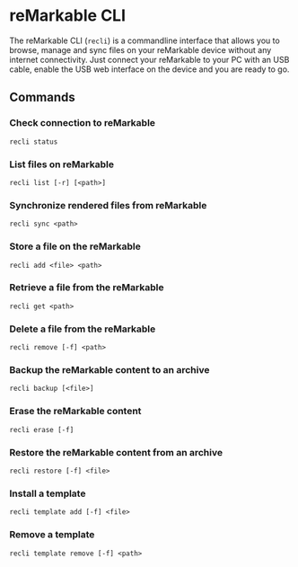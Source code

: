 # reMarkable CLI

The reMarkable CLI (`recli`) is a commandline interface that allows you to browse, 
manage and sync files on your reMarkable device without any internet 
connectivity.
Just connect your reMarkable to your PC with an USB cable, enable the USB web
interface on the device and you are ready to go.

## Commands

### Check connection to reMarkable
`recli status`

### List files on reMarkable
`recli list [-r] [<path>]`

### Synchronize rendered files from reMarkable
`recli sync <path>`

### Store a file on the reMarkable
`recli add <file> <path>`

### Retrieve a file from the reMarkable
`recli get <path>`

### Delete a file from the reMarkable
`recli remove [-f] <path>`

### Backup the reMarkable content to an archive
`recli backup [<file>]`

### Erase the reMarkable content
`recli erase [-f]`

### Restore the reMarkable content from an archive
`recli restore [-f] <file>`

### Install a template
`recli template add [-f] <file>`

### Remove a template
`recli template remove [-f] <path>`